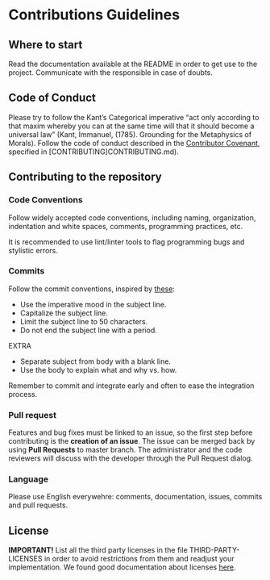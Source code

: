 # Contributions Guidelines

## Where to start

Read the documentation available at the README in order to get use to the project. Communicate with the responsible in case of doubts.

## Code of Conduct

Please try to follow the Kant’s Categorical imperative “act only according to that maxim whereby you can at the same time will that it should become a universal law” (Kant, Immanuel, (1785). Grounding for the Metaphysics of Morals). Follow the code of conduct described in the [Contributor Covenant](http://contributor-covenant.org/), specified in [CONTRIBUTING]CONTRIBUTING.md).

## Contributing to the repository

### Code Conventions

Follow widely accepted code conventions, including naming, organization, indentation and white spaces, comments, programming practices, etc.

It is recommended to use lint/linter tools to flag programming bugs and stylistic errors.

### Commits

Follow the commit conventions, inspired by [these](https://chris.beams.io/posts/git-commit/):

- Use the imperative mood in the subject line.
- Capitalize the subject line.
- Limit the subject line to 50 characters.
- Do not end the subject line with a period.

EXTRA

- Separate subject from body with a blank line.
- Use the body to explain what and why vs. how.

Remember to commit and integrate early and often to ease the integration process.

### Pull request

Features and bug fixes must be linked to an issue, so the first step before contributing is the **creation of an issue**. The issue can be merged back by using **Pull Requests** to master branch. The administrator and the code reviewers will discuss with the developer through the Pull Request dialog.

### Language

Please use English everywehre: comments, documentation, issues, commits and pull requests.

## License

**IMPORTANT!** List all the third party licenses in the file THIRD-PARTY-LICENSES in order to avoid restrictions from them and readjust your implementation. We found good documentation about licenses [here](https://wiki.duraspace.org/display/DSPACE/Code+Contribution+Guidelines).
